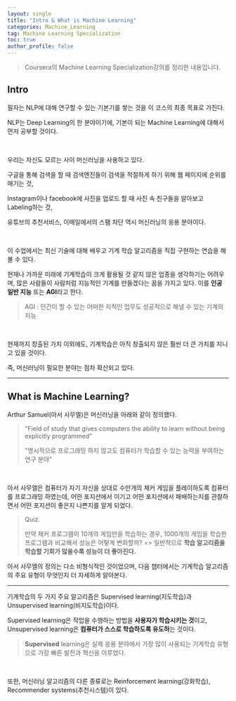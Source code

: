 ```yaml
---
layout: single
title: "Intro & What is Machine Learning"
categories: Machine_Learning
tag: Machine Learning Specialization
toc: true
author_profile: false
---
```


> Coursera의 Machine Learning Specialization강의를 정리한 내용입니다.

## Intro

필자는 NLP에 대해 연구할 수 있는 기본기를 쌓는 것을 이 코스의 최종 목표로 가진다.

NLP는 Deep Learning의 한 분야이기에, 기본이 되는 Machine Learning에 대해서 먼저 공부할 것이다.

<br>

우리는 자신도 모르는 사이 머신러닝을 사용하고 있다.

구글을 통해 검색을 할 때 검색엔진들이 검색을 적절하게 하기 위해 웹 페이지에 순위를 매기는 것,

Instagram이나 facebook에 사진을 업로드 할 때 사진 속 친구들을 알아보고 Labeling하는 것,

유튜브의 추천서비스, 이메일에서의 스팸 차단 역시 머신러닝의 응용 분야이다.

<br>

이 수업에서는 최신 기술에 대해 배우고 기계 학습 알고리즘을 직접 구현하는 연습을 해볼 수 있다.

현재나 가까운 미래에 기계학습이 크게 활용될 것 같지 않은 업종을 생각하기는 어려우며, 많은 사람들이 사람처럼 지능적인 기계를 만들겠다는 꿈을 가지고 있다. 이를 **인공 일반 지능** 또는 **AGI**라고 한다.

>  AGI : 인간이 할 수 있는 어떠한 지적인 업무도 성공적으로 해낼 수 있는 기계의 지능

<br>

현재까지 창출된 가치 이외에도, 기계학습은 아직 창출되지 않은 훨씬 더 큰 가치를 지니고 있을 것이다.

즉, 머신러닝이 필요한 분야는 점차 확산되고 있다.

------

## What is Machine Learning?

Arthur Samuel(아서 사무엘)은 머신러닝을 아래와 같이 정의했다.

> "Field of study that gives computers the ability to learn without being explicitly programmed"
>
> "명시적으로 프로그래밍 하지 않고도 컴퓨터가 학습할 수 있는 능력을 부여하는 연구 분야"

<br>

아서 사무엘은 컴퓨터가 자기 자신을 상대로 수만개의 체커 게임을 플레이하도록 컴퓨터를 프로그래밍 하였는데, 어떤 포지션에서 이기고 어떤 포지션에서 패배하는지를 관찰하면서 어떤 포지션이 좋은지 나쁜지를 알게 되었다.

> Quiz.
>
> 만약 체커 프로그램이 10개의 게임만을 학습하는 경우, 1000개의 게임을 학습한 프로그램과 비교해서 성능은 어떻게 변화할까?
> => 일반적으로 **학습 알고리즘을 학습할 기회가 많을수록 성능이 더 좋아진다.**

아서 사무엘의 정의는 다소 비형식적인 것이었으며, 다음 챕터에서는 기계학습 알고리즘의 주요 유형이 무엇인지 더 자세하게 알아본다.

------

기계학습의 두 가지 주요 알고리즘은 Supervised learning(지도학습)과 Unsupervised learning(비지도학습)이다.

Supervised learning은 작업을 수행하는 방법을 **사용자가 학습시키는 것**이고, Unsupervised learning은 **컴퓨터가 스스로 학습하도록 유도하**는 것이다.

>  **Supervised** learning은 실제 응용 분야에서 가장 많이 사용되는 기계학습 유형으로 가장 빠른 발전과 혁신을 이루었다.

<br>

또한, 머신러닝 알고리즘의 다른 종류로는 Reinforcement learning(강화학습), Recommender systems(추천시스템)이 있다.
